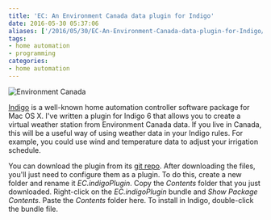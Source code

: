 ```yaml
---
title: 'EC: An Environment Canada data plugin for Indigo'
date: 2016-05-30 05:37:06
aliases: ['/2016/05/30/EC-An-Environment-Canada-data-plugin-for-Indigo/']
tags:
- home automation
- programming
categories:
- home automation
---
```

![Environment Canada](http://www.public-domain-photos.com/free-cliparts-1/flags/america/national_flag_of_canada_.png)

[Indigo](http://www.indigodomo.com) is a well-known home automation controller software package for Mac OS X. I've written a plugin for Indigo 6 that allows you to create a virtual weather station from Environment Canada data. If you live in Canada, this will be a useful way of using weather data in your Indigo rules. For example, you could use wind and temperature data to adjust your irrigation schedule.

You can download the plugin from its [git repo](https://github.com/NSBum/EC/tree/master). After downloading the files, you'll just need to configure them as a plugin. To do this, create a new folder and rename it _EC.indigoPlugin_. Copy the _Contents_ folder that you just downloaded. Right-click on the _EC.indigoPlugin_ bundle and _Show Package Contents_. Paste the _Contents_ folder here. To install in Indigo, double-click the bundle file.
